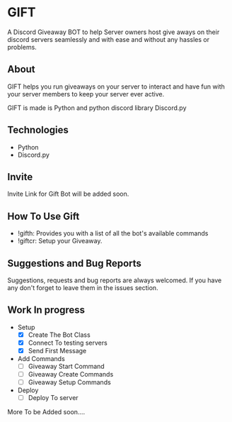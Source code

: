 # GIFT
A Discord Giveaway BOT to help Server owners host give aways on their discord servers seamlessly and with ease and without any hassles or problems.

## About
GIFT helps you run giveaways on your server to interact and have fun with your server members to keep your server ever active.

GIFT is made is Python and python discord library Discord.py

## Technologies
- Python
- Discord.py

## Invite
Invite Link for Gift Bot will be added soon.

## How To Use Gift
- !gifth: Provides you with a list of all the bot's available commands
- !giftcr: Setup your Giveaway.

## Suggestions and Bug Reports
Suggestions, requests and bug reports are always welcomed. If you have any don't forget to leave them in the issues section.

## Work In progress
 - Setup
    * [x] Create The Bot Class
    * [x] Connect To testing servers
    * [x] Send First Message

 - Add Commands
    * [ ] Giveaway Start Command
    * [ ] Giveaway  Create Commands
    * [ ] Giveaway Setup Commands

 - Deploy
    * [ ] Deploy To server

 More To be Added soon....



